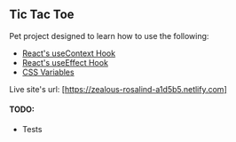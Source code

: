 
## Tic Tac Toe

Pet project designed to learn how to use the following: 
- [React's useContext Hook](https://reactjs.org/docs/hooks-reference.html#usecontext)
- [React's useEffect Hook](https://reactjs.org/docs/hooks-reference.html#useeffect)
- [CSS Variables](https://developer.mozilla.org/en-US/docs/Web/CSS/Using_CSS_custom_properties)

Live site's url: [https://zealous-rosalind-a1d5b5.netlify.com]

#### TODO:
- Tests
